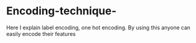 # Encoding-technique-
Here I explain label encoding, one hot encoding. By using this anyone can easily encode their features 

